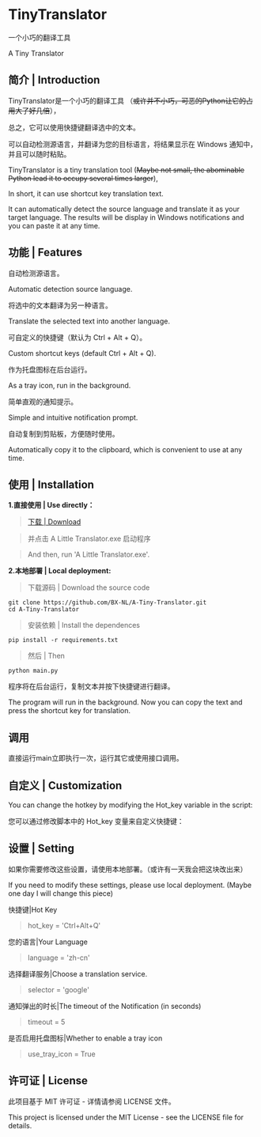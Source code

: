 # TinyTranslator

一个小巧的翻译工具

A Tiny Translator

## 简介 | Introduction

TinyTranslator是一个小巧的翻译工具
（~~或许并不小巧，可恶的Python让它的占用大了好几倍~~），

总之，它可以使用快捷键翻译选中的文本。

可以自动检测源语言，并翻译为您的目标语言，将结果显示在 Windows 通知中，并且可以随时粘贴。

TinyTranslator is a tiny translation tool 
(~~Maybe not small, the abominable Python lead it to occupy several times larger~~),

In short, it can use shortcut key translation text.

It can automatically detect the source language and translate it as your target language. The results will be display in Windows notifications and you can paste it at any time.

## 功能 | Features

自动检测源语言。

Automatic detection source language.

将选中的文本翻译为另一种语言。

Translate the selected text into another language.

可自定义的快捷键（默认为 Ctrl + Alt + Q）。

Custom shortcut keys (default Ctrl + Alt + Q).

作为托盘图标在后台运行。

As a tray icon, run in the background.

简单直观的通知提示。

Simple and intuitive notification prompt.

自动复制到剪贴板，方便随时使用。

Automatically copy it to the clipboard, which is convenient to use at any time.

## 使用 | Installation

**1.直接使用 | Use directly：**

>[下载 | Download](https://github.com/BX-NL/A-Tiny-Translator/releases)

>并点击 A Little Translator.exe 启动程序

>And then, run 'A Little Translator.exe'.

**2.本地部署 | Local deployment:**

>下载源码 | Download the source code

    git clone https://github.com/BX-NL/A-Tiny-Translator.git
    cd A-Tiny-Translator

>安装依赖 | Install the dependences

    pip install -r requirements.txt

>然后 | Then

    python main.py

程序将在后台运行，复制文本并按下快捷键进行翻译。

The program will run in the background. Now you can copy the text and press the shortcut key for translation.

## 调用

直接运行main立即执行一次，运行其它或使用接口调用。

## 自定义 | Customization

You can change the hotkey by modifying the Hot_key variable in the script:

您可以通过修改脚本中的 Hot_key 变量来自定义快捷键：

## 设置 | Setting

如果你需要修改这些设置，请使用本地部署。（或许有一天我会把这块改出来）

If you need to modify these settings, please use local deployment. (Maybe one day I will change this piece)

快捷键|Hot Key

>hot_key = 'Ctrl+Alt+Q'

您的语言|Your Language

>language = 'zh-cn'

选择翻译服务|Choose a translation service.

>selector = 'google'

通知弹出的时长|The timeout of the Notification (in seconds)

>timeout = 5

是否启用托盘图标|Whether to enable a tray icon

>use_tray_icon = True

## 许可证 | License

此项目基于 MIT 许可证 - 详情请参阅 LICENSE 文件。

This project is licensed under the MIT License - see the LICENSE file for details.
